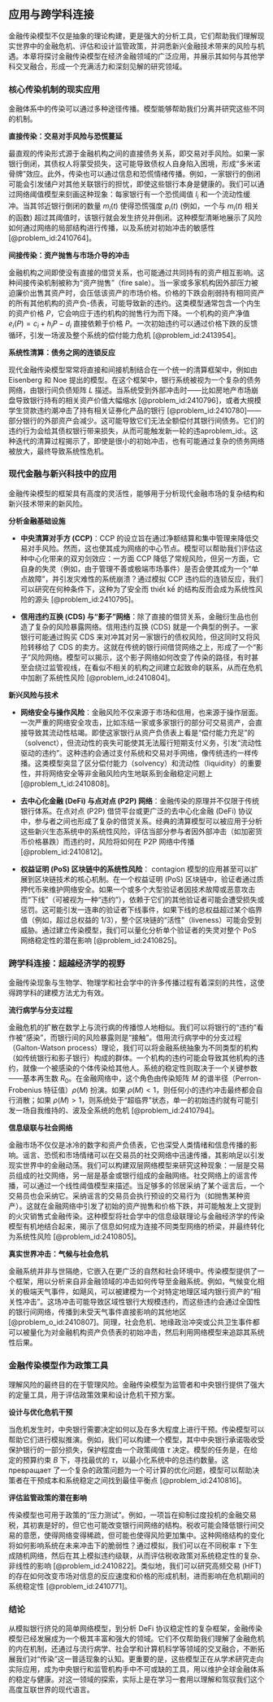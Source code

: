 ## 应用与跨学科连接

金融传染模型不仅是抽象的理论构建，更是强大的分析工具，它们帮助我们理解现实世界中的金融危机、评估和设计监管政策，并洞悉新兴金融技术带来的风险与机遇。本章将探讨金融传染模型在经济金融领域的广泛应用，并展示其如何与其他学科交叉融合，形成一个充满活力和深刻见解的研究领域。

### 核心传染机制的现实应用

金融体系中的传染可以通过多种途径传播。模型能够帮助我们分离并研究这些不同的机制。

**直接传染：交易对手风险与恐慌蔓延**

最直观的传染形式源于金融机构之间的直接债务关系，即交易对手风险。如果一家银行倒闭，其债权人将蒙受损失，这可能导致债权人自身陷入困境，形成“多米诺骨牌”效应。此外，传染也可以通过信息和恐慌情绪传播。例如，一家银行的倒闭可能会引发储户对其他关联银行的担忧，即使这些银行本身是健康的。我们可以通过网络阈值模型来刻画这种现象：每家银行有一个恐慌阈值 $l_i$ 和一个流动性缓冲。当其邻近银行倒闭的数量 $m_i(t)$ 使得恐慌强度 $p_i(t)$ (例如，一个与 $m_i(t)$ 相关的函数) 超过其阈值时，该银行就会发生挤兑并倒闭。这种模型清晰地展示了风险如何通过网络的局部结构进行传播，以及系统对初始冲击的敏感性 [@problem_id:2410764]。

**间接传染：资产抛售与市场介导的冲击**

金融机构之间即使没有直接的借贷关系，也可能通过共同持有的资产相互影响。这种间接传染机制被称为“资产抛售”（fire sale）。当一家或多家机构因外部压力被迫廉价出售其资产时，会压低该资产的市场价格。价格的下跌会削弱持有相同资产的所有其他机构的资产负-债表，可能导致新的违约。这类模型通常包含一个内生的资产价格 $P$，它会响应于违约机构的抛售行为而下降。一个机构的资产净值 $e_i(P) = c_i + h_i P - d_i$ 直接依赖于价格 $P$。一次初始违约可以通过价格下跌的反馈循环，引发一场波及整个系统的偿付能力危机 [@problem_id:2413954]。

**系统性清算：债务之网的连锁反应**

现代金融传染模型常常将直接和间接机制结合在一个统一的清算框架中，例如由 Eisenberg 和 Noe 提出的模型。在这个框架中，银行系统被视为一个复杂的债务网络，由银行间负债矩阵 $L$ 描述。当系统受到外部冲击时——比如房地产市场崩盘导致银行持有的相关资产价值大幅缩水 [@problem_id:2410796]，或者大規模学生贷款违约潮冲击了持有相关证券化产品的银行 [@problem_id:2410780]——部分银行的外部资产会减少。这可能导致它们无法全额偿付其银行间债务。它们的违约行为会给其债权银行带来损失，从而可能触发新一轮的违aproblem_id:。这种迭代的清算过程揭示了，即使是很小的初始冲击，也有可能通过复杂的债务网络被放大，最终导致系统性危机。

### 现代金融与新兴科技中的应用

金融传染模型的框架具有高度的灵活性，能够用于分析现代金融市场的复杂结构和新兴技术带来的新风险。

**分析金融基础设施**

*   **中央清算对手方 (CCP)**：CCP 的设立旨在通过净额结算和集中管理来降低交易对手风险。然而，这也使其成为网络的中心节点。模型可以帮助我们评估这种中心化带来的双刃剑效应：一方面 CCP 降低了常规风险，但另一方面，它自身的失灵（例如，由于管理不善或极端市场事件）是否会使其成为一个“单点故障”，并引发灾难性的系统崩溃？通过模拟 CCP 违约后的连锁反应，我们可以研究在何种条件下，这种为了安全而 thiết kế 的结构反而会成为系统性风险的源头 [@problem_id:2410795]。

*   **信用违约互换 (CDS) 与“影子”网络**：除了直接的借贷关系，金融衍生品也创造了复杂的风险暴露网络。信用违约互换 (CDS) 就是一个典型的例子。一家银行可能通过购买 CDS 来对冲其对另一家银行的债权风险，但这同时又将风险转移给了 CDS 的卖方。这就在传统的银行间借贷网络之上，形成了一个“影子”风险网络。模型可以揭示，这个影子网络如何改变了传染的路径，有时甚至会绕过监管视线，在看似不相关的机构之间建立起致命的联系，从而在危机中加剧了系统性风险 [@problem_id:2410804]。

**新兴风险与技术**

*   **网络安全与操作风险**：金融风险不仅来源于市场和信用，也来源于操作层面。一次严重的网络安全攻击，比如冻结一家或多家银行的部分可交易资产，会直接导致其流动性枯竭。即使这家银行从资产负债表上看是“偿付能力充足”的（solvenct），但流动性的丧失可能使其无法履行短期支付义务，引发“流动性驱动的违约”。这种违約会通过支付系统和交易对手网络，像传统违约一样传播。这类模型突显了区分偿付能力（solvency）和流动性（liquidity）的重要性，并将网络安全等非金融风险内生地联系到金融稳定问题上 [@problem_t_id:2410808]。

*   **去中心化金融 (DeFi) 与点对点 (P2P) 网络**：金融传染的原理并不仅限于传统银行体系。在点对点 (P2P) 借贷平台或更广泛的去中心化金融 (DeFi) 协议中，参与者之间也形成了复杂的借贷关系。经典的清算模型可以被应用于分析这些新兴生态系统中的系统性风险，评估当部分参与者因外部冲击（如加密货币价格暴跌）而违约时，风险将如何在 P2P 网络中传播 [@problem_id:2410812]。

*   **权益证明 (PoS) 区块链中的系统性风险**： contagion 模型的应用甚至可以扩展到区块链技术的核心机制。在一个权益证明 (PoS) 区块链中，验证者通过质押代币来维护网络安全。如果一个或多个大型验证者因技术故障或恶意攻击而“下线”（可被视为一种“违约”），依赖于它们的其他验证者可能会遭受损失或惩罚。这可能引发一连串的验证者下线事件，如果下线的总权益超过某个临界值（例如，超过总权益的 $1/3$），整个区块链的“活性”（liveness）可能会受到威胁。通过建立传染模型，我们可以量化分析单个验证者的失灵对整个 PoS 网络稳定性的潜在影响 [@problem_id:2410825]。

### 跨学科连接：超越经济学的视野

金融传染现象与生物学、物理学和社会学中的许多传播过程有着深刻的共性，这使得跨学科的建模方法尤为有效。

**流行病学与分支过程**

金融危机的扩散在数学上与流行病的传播惊人地相似。我们可以将银行的“违约”看作被“感染”，而银行间的风险暴露则是“接触”。借用流行病学中的分支过程（Galton-Watson process）理论，我们可以将金融系统抽象为不同类型的机构（如传统银行和影子银行）构成的群体。一个机构的违约可能会导致其他机构的违约，就像一个被感染的个体传染给其他人。系统的稳定性则取决于一个关键参数——基本再生数 $R_0$。在金融网络中，这个角色由传染矩阵 $M$ 的谱半径（Perron-Frobenius 特征值）$\rho(M)$ 扮演。如果 $\rho(M) < 1$，则任何小的违约冲击最终都会自行消散；如果 $\rho(M) > 1$，则系统处于“超临界”状态，单一的初始违约就有可能引发一场自我维持的、波及全系统的危机 [@problem_id:2410794]。

**信息级联与社会网络**

金融市场不仅仅是冰冷的数字和资产负债表，它也深受人类情绪和信息传播的影响。谣言、恐慌和市场情绪可以在交易员的社交网络中迅速传播，其影响足以引发现实世界中的金融动荡。我们可以构建双层网络模型来研究这种现象：一层是交易员组成的社交网络，另一层是基金或银行组成的金融网络。社交网络上的谣言传播，可以通过一个线性阈值模型来描述。当足够多的邻居采纳了某个谣言后，一个交易员也会采纳它。采纳谣言的交易员会执行预设的交易行为（如抛售某种资产）。这就在金融网络中引发了初始的资产抛售和价格下跌，并可能触发上文提到的火灾销售式金融传染。这种模型将社会学中的信息级联理论与金融经济学的传染模型有机地结合起来，揭示了信息如何成为连接不同类型网络的桥梁，并最终转化为系统性风险 [@problem_id:2410805]。

**真实世界冲击：气候与社会危机**

金融系统并非与世隔绝，它嵌入在更广泛的自然和社会环境中。传染模型提供了一个框架，用以分析来自非金融领域的冲击如何传导至金融系统。例如，气候变化相关的极端天气事件，如飓风，可以被建模为一个对特定地理区域内银行资产的“相关性冲击”。这场冲击可能导致区域性银行大规模违约，而这些违约会通过全国性的银行间网络，传播到未受天气事件直接影响的其他地区 [@problem_o_id:2410807]。同理，社会危机、地缘政治冲突或公共卫生事件都可以被量化为对金融机构资产负债表的初始冲击，然后利用网络模型来追踪其系统性后果。

### 金融传染模型作为政策工具

理解风险的最终目的在于管理风险。金融传染模型为监管者和中央银行提供了强大的定量工具，用于评估政策效果和设计危机干预方案。

**设计与优化危机干预**

当危机发生时，中央银行需要决定如何以及在多大程度上进行干预。传染模型可以帮助它们进行模拟推演。例如，我们可以构建一个模型，其中中央银行承诺吸收受保护银行的一部分损失，保护程度由一个政策阈值 $\tau$ 决定。模型的任务是，在给定的预算约束 $B$ 下，寻找最优的 $\tau$，以最小化系统中的总违约数量。这 превращает 了一个复杂的政策问题为一个可计算的优化问题，模型可以帮助决策者在干预成本和系统稳定之间找到最佳平衡点 [@problem_id:2410816]。

**评估监管政策的潜在影响**

传染模型也可用于政策的“压力测试”。例如，一项旨在抑制过度投机的金融交易税，其初衷是好的，但它也可能改变银行间网络的结构。税收可能会降低银行间交易的意愿，使得网络变得稀疏，但可能也使得风险更加集中。这种网络结构的变化将如何影响系统在未来冲击下的脆弱性？通过模拟，我们可以在不同税率 $\tau$ 下生成随机网络，然后在其上模拟违约级联，从而评估税收政策对系统稳定性的复杂、非线性的影响 [@problem_id:2410822]。类似地，我们可以研究高频交易 (HFT) 的存在如何改变市场对信息的反应速度和价格的形成机制，进而影响在危机期间的系统稳定性 [@problem_id:2410771]。

### 结论

从模拟银行挤兑的简单网络模型，到分析 DeFi 协议稳定性的复杂框架，金融传染模型已经发展成为一个极其丰富和强大的领域。它们不仅帮助我们理解了金融危机的内在机制，还通过与流行病学、社会学和计算机科学等领域的交叉融合，不断拓展我们对“传染”这一普适现象的认知。更重要的是，这些模型正在从学术研究走向实际应用，成为中央银行和监管机构手中不可或缺的工具，用以维护全球金融体系的稳定与健康。对这一领域的探索，实际上是在学习一套用以理解和驾驭我们这个高度互联世界的现代语言。
